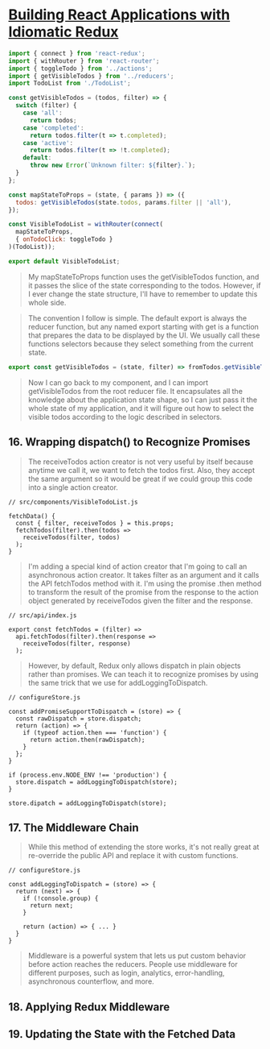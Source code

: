 # [Building React Applications with Idiomatic Redux](https://egghead.io/courses/building-react-applications-with-idiomatic-redux)

```js
import { connect } from 'react-redux';
import { withRouter } from 'react-router';
import { toggleTodo } from '../actions';
import { getVisibleTodos } from '../reducers';
import TodoList from './TodoList';

const getVisibleTodos = (todos, filter) => {
  switch (filter) {
    case 'all':
      return todos;
    case 'completed':
      return todos.filter(t => t.completed);
    case 'active':
      return todos.filter(t => !t.completed);
    default:
      throw new Error(`Unknown filter: ${filter}.`);
  }
};

const mapStateToProps = (state, { params }) => ({
  todos: getVisibleTodos(state.todos, params.filter || 'all'),
});

const VisibleTodoList = withRouter(connect(
  mapStateToProps,
  { onTodoClick: toggleTodo }
)(TodoList));

export default VisibleTodoList;
```

> My mapStateToProps function uses the getVisibleTodos function, and it passes the slice of the state corresponding to the todos. However, if I ever change the state structure, I'll have to remember to update this whole side.

> The convention I follow is simple. The default export is always the reducer function, but any named export starting with get is a function that prepares the data to be displayed by the UI. We usually call these functions selectors because they select something from the current state.


```js
export const getVisibleTodos = (state, filter) => fromTodos.getVisibleTodos(state.todos, filter);
```

> Now I can go back to my component, and I can import getVisibleTodos from the root reducer file. It encapsulates all the knowledge about the application state shape, so I can just pass it the whole state of my application, and it will figure out how to select the visible todos according to the logic described in selectors.


## 16. Wrapping dispatch() to Recognize Promises

> The receiveTodos action creator is not very useful by itself because anytime we call it, we want to fetch the todos first. Also, they accept the same argument so it would be great if we could group this code into a single action creator.

```
// src/components/VisibleTodoList.js

fetchData() {
  const { filter, receiveTodos } = this.props;
  fetchTodos(filter).then(todos =>
    receiveTodos(filter, todos)
  );
}
```

> I'm adding a special kind of action creator that I'm going to call an asynchronous action creator. It takes filter as an argument and it calls the API fetchTodos method with it. I'm using the promise .then method to transform the result of the promise from the response to the action object generated by receiveTodos given the filter and the response.

```
// src/api/index.js

export const fetchTodos = (filter) =>
  api.fetchTodos(filter).then(response =>
    receiveTodos(filter, response)
  );
```

> However, by default, Redux only allows dispatch in plain objects rather than promises. We can teach it to recognize promises by using the same trick that we use for addLoggingToDispatch.

```
// configureStore.js

const addPromiseSupportToDispatch = (store) => {
  const rawDispatch = store.dispatch;
  return (action) => {
    if (typeof action.then === 'function') {
      return action.then(rawDispatch);
    }
  };
}

if (process.env.NODE_ENV !== 'production') {
  store.dispatch = addLoggingToDispatch(store);
}

store.dipatch = addLoggingToDispatch(store);
```

## 17. The Middleware Chain

> While this method of extending the store works, it's not really great at re-override the public API and replace it with custom functions. 

```
// configureStore.js

const addLoggingToDispatch = (store) => {
  return (next) => { 
    if (!console.group) {
      return next;
    }

    return (action) => { ... }
  }
}
```

> Middleware is a powerful system that lets us put custom behavior before action reaches the reducers. People use middleware for different purposes, such as login, analytics, error-handling, asynchronous counterflow, and more.

## 18. Applying Redux Middleware

## 19. Updating the State with the Fetched Data

